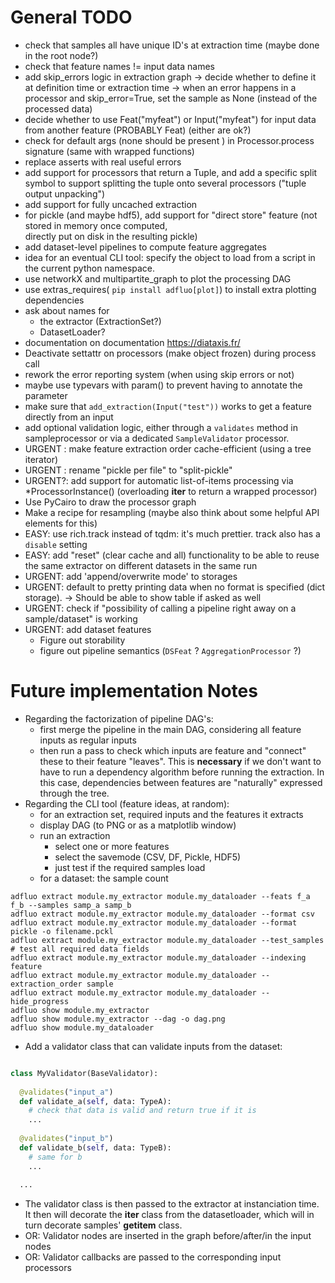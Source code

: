 
# General TODO

* check that samples all have unique ID's at extraction time (maybe done in the root node?)
* check that feature names != input data names
* add skip_errors logic in extraction graph 
  -> decide whether to define it at definition time or extraction time
  -> when an error happens in a processor and skip_error=True, set the sample as None (instead of the processed data)
* decide whether to use Feat("myfeat") or Input("myfeat") for input data from another feature (PROBABLY Feat) (either are ok?)
* check for default args (none should be present ) in Processor.process signature (same with wrapped functions)
* replace asserts with real useful errors
* add support for processors that return a Tuple, and add a specific split symbol
  to support splitting the tuple onto several processors ("tuple output unpacking")
* add support for fully uncached extraction
* for pickle (and maybe hdf5), add support for "direct store" feature (not stored in memory once computed,  
  directly put on disk in the resulting pickle)
* add dataset-level pipelines to compute feature aggregates
* idea for an eventual CLI tool: specify the object to load from a script in the current python namespace.
* use networkX and multipartite_graph to plot the processing DAG
* use extras_requires( `pip install adfluo[plot]`) to install extra plotting dependencies
* ask about names for 
  - the extractor (ExtractionSet?)
  - DatasetLoader?
* documentation on documentation https://diataxis.fr/
* Deactivate settattr on processors (make object frozen) during process call 
* rework the error reporting system (when using skip errors or not)
* maybe use typevars with param() to prevent having to annotate the parameter
* make sure that `add_extraction(Input("test"))` works to get a feature directly from an input
* add optional validation logic, either through a `validates` method in sampleprocessor 
  or via a dedicated `SampleValidator` processor.
* URGENT : make feature extraction order cache-efficient (using a tree iterator)
* URGENT : rename "pickle per file" to "split-pickle"
* URGENT?: add support for automatic list-of-items processing via *ProcessorInstance() (overloading __iter__ to return a wrapped processor)
* Use PyCairo to draw the processor graph
* Make a recipe for resampling (maybe also think about some helpful API elements for this)
* EASY: use rich.track instead of tqdm: it's much prettier. track also has a `disable` setting
* EASY: add "reset" (clear cache and all) functionality to be able to reuse the same extractor on different datasets in the same run
* URGENT: add 'append/overwrite mode' to storages
* URGENT: default to pretty printing data when no format is specified (dict storage).
  -> Should be able to show table if asked as well
* URGENT: check if "possibility of calling a pipeline right away on a sample/dataset" is working
* URGENT: add dataset features
  - Figure out storability
  - figure out pipeline semantics (`DSFeat` ? `AggregationProcessor` ?)

# Future implementation Notes

* Regarding the factorization of pipeline DAG's: 
  - first merge the pipeline in the main DAG, considering all feature inputs as
    regular inputs
  - then run a pass to check which inputs are feature and "connect"
    these to their feature "leaves". This is **necessary** if we don't want 
    to have to run a dependency algorithm before running the extraction. In this
    case, dependencies between features are "naturally" expressed through the tree.
* Regarding the CLI tool (feature ideas, at random):
  - for an extraction set, required inputs and the features it extracts
  - display DAG (to PNG or as a matplotlib window)
  - run an extraction
    - select one or more features
    - select the savemode (CSV, DF, Pickle, HDF5)
    - just test if the required samples load
  - for a dataset: the sample count
  
```shell
adfluo extract module.my_extractor module.my_dataloader --feats f_a f_b --samples samp_a samp_b
adfluo extract module.my_extractor module.my_dataloader --format csv
adfluo extract module.my_extractor module.my_dataloader --format pickle -o filename.pckl
adfluo extract module.my_extractor module.my_dataloader --test_samples # test all required data fields
adfluo extract module.my_extractor module.my_dataloader --indexing feature
adfluo extract module.my_extractor module.my_dataloader --extraction_order sample
adfluo extract module.my_extractor module.my_dataloader --hide_progress
adfluo show module.my_extractor
adfluo show module.my_extractor --dag -o dag.png
adfluo show module.my_dataloader
```

* Add a validator class that can validate inputs from the dataset:

```python

class MyValidator(BaseValidator):
  
  @validates("input_a")
  def validate_a(self, data: TypeA):
    # check that data is valid and return true if it is
    ...
  
  @validates("input_b")
  def validate_b(self, data: TypeB):
    # same for b
    ...
  
  ...

```
- The validator class is then passed to the extractor at instanciation time.
It then will decorate the __iter__ class from the datasetloader, which will 
in turn decorate samples' __getitem__ class.
- OR: Validator nodes are inserted in the graph before/after/in the input nodes
- OR: Validator callbacks are passed to the corresponding input processors
